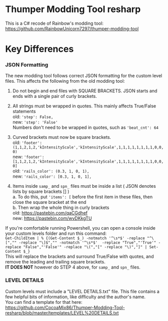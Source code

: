 # Thumper Modding Tool resharp

This is a C# recode of Rainbow's modding tool: https://github.com/RainbowUnicorn7297/thumper-modding-tool

# Key Differences
### JSON Formatting
The new modding tool follows correct JSON formatting for the custom level files. This affects the following from the old modding tool:  
1. Do not begin and end files with SQUARE BRACKETS. JSON starts and ends with a single pair of curly brackets.  

2. All strings must be wrapped in quotes. This mainly affects True/False statements  
old: `'step': False,`  
new: `'step': 'False'`  
Numbers don't need to be wrapped in quotes, such as `'beat_cnt': 64`

3. Curved brackets must now be square brackets.  
old: `'footer': (1,1,2,1,2,'kIntensityScale','kIntensityScale',1,1,1,1,1,1,1,1,0,0,0)`  
new: `'footer': [1,1,2,1,2,'kIntensityScale','kIntensityScale',1,1,1,1,1,1,1,1,0,0,0]`  
old: `'rails_color': (0.3, 1, 0, 1),`  
new: `'rails_color': [0.3, 1, 0, 1],`

4. Items inside `samp_` and `spn_` files must be inside a list ( JSON denotes lists by square brackets [] )  
a. To do this, put `'items': [` before the first item in these files, then close the square bracket at the end  
b. Then wrap the whole thing in curly brackets  
old: https://pastebin.com/qaCGdhef  
new: https://pastebin.com/wvDKkgTU

If you're comfortable running Powershell, you can open a console inside your custom levels folder and run this command:  
`Get-ChildItem | % {(Get-Content $_) -notmatch '^\s*$' -replace "^\[","" -replace "\]$","" -notmatch '^\s*$'  -replace "True","'True'" -replace "False","'False'" -replace "\(","[" -replace "\)","]" | Set-Content $_}`  
This will replace the brackets and surround True/False with quotes, and remove the leading and trailing square brackets.  
**IT DOES NOT** however do STEP 4 above, for `samp_` and `spn_` files.

### LEVEL DETAILS  
Custom levels must include a "LEVEL DETAILS.txt" file. This file contains a few helpful bits of information, like difficulty and the author's name.  
You can find a template for that here: https://github.com/CocoaMix86/Thumper-Modding-Tool-resharp/blob/master/templates/LEVEL%20DETAILS.txt
